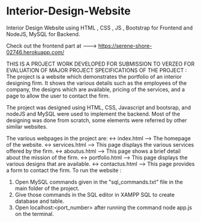 # Interior-Design-Website
Interior Design Website using HTML , CSS , JS , Bootstrap for Frontend and NodeJS, MySQL for Backend.

Check out the frontend part at ---> https://serene-shore-02746.herokuapp.com/

THIS IS A PROJECT WORK DEVELOPED FOR SUBMISSION TO VERZEO FOR EVALUATION OF MAJOR PROJECT
SPECIFICATIONS OF THE PROJECT :
The project is a website which demonstrates the portfolio of an interior designing firm. It shows the various details such as the employees of the company, the designs which are available, pricing of the services, and a page to allow the user to contact the firm.

The project was designed using HTML, CSS, Javascript and bootsrap, and nodeJS and MySQL were used to implement the backend. Most of the designing was done from scratch, some elements were referred by other similar websites.

The various webpages in the project are:
<-> index.html --> The homepage of the website.
<-> services.html --> This page displays the various services offered by the firm.
<-> aboutus.html --> This page shows a brief detail about the mission of the firm.
<-> portfolio.html --> This page displays the various designs that are available.
<-> contactus.html --> This page provides a form to contact the firm.
To run the website :
1) Open MySQL commands given in the "sql_commands.txt" file in the main folder of the project.
2) Give those commands in the SQL editor in XAMPP SQL to create database and table.
3) Open localhost:<port_number> after running the command node app.js on the terminal.
